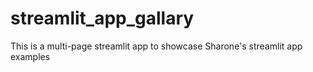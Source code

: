 # streamlit_app_gallary
This is a multi-page streamlit app to showcase Sharone's streamlit app examples
